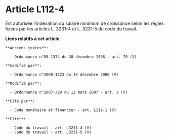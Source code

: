 # Article L112-4

Est autorisée l'indexation du salaire minimum de croissance selon les règles fixées par les articles L. 3231-4 et L. 3231-5
du code du travail.

**Liens relatifs à cet article**

	**Anciens textes**:

	  - Ordonnance n°58-1374 du 30 décembre 1958 - art. 79 (V)

	**Codifié par**:

	  - Ordonnance n°2000-1223 du 14 décembre 2000 (V)

	**Modifié par**:

	  - Ordonnance n°2007-329 du 12 mars 2007 - art. 3 (V)

	**Cité par**:

	  - Code monétaire et financier - art. L112-1 (V)

	**Cite**:

	  - Code du travail - art. L3231-4 (V)
	  - Code du travail - art. L3231-5 (V)
